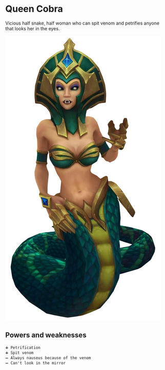 # Queen Cobra

Vicious half snake, half woman who can spit venom and petrifies anyone that looks her in the eyes.

![villain picture](./../pictures/queen_cobra.png)

## Powers and weaknesses

    ➕ Petrification
    ➕ Spit venom
    ➖ Always nauseus because of the venom
    ➖ Can't look in the mirror